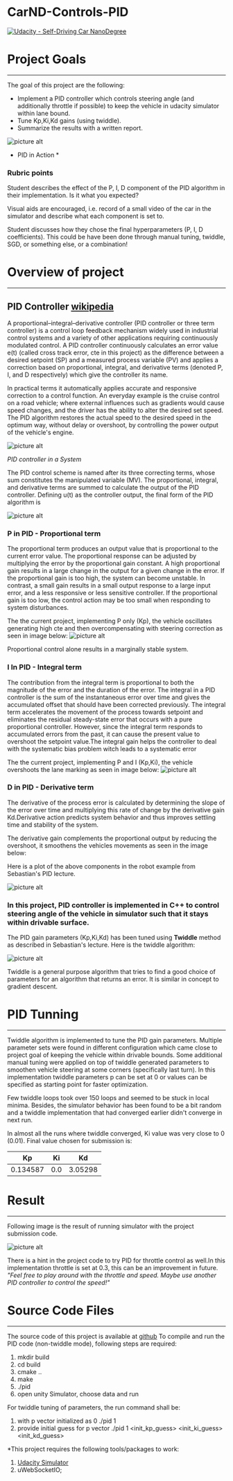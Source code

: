 # CarND-Controls-PID
[![Udacity - Self-Driving Car NanoDegree](https://s3.amazonaws.com/udacity-sdc/github/shield-carnd.svg)](http://www.udacity.com/drive)


# Project Goals
---
The goal of this project are the following:

* Implement a PID controller which controls steering angle (and additionally throttle if possible) to keep the vehicle in udacity simulator within lane bound.
* Tune Kp,Ki,Kd gains (using twiddle).
* Summarize the results with a written report.

![picture alt](./outputs/unity_simulator_snapshot.png) 

* PID in Action *


### Rubric points
Student describes the effect of the P, I, D component of the PID algorithm in their implementation. Is it what you expected?

Visual aids are encouraged, i.e. record of a small video of the car in the simulator and describe what each component is set to.

Student discusses how they chose the final hyperparameters (P, I, D coefficients). This could be have been done through manual tuning, twiddle, SGD, or something else, or a combination!


# Overview of project
---
## PID Controller [wikipedia](https://en.wikipedia.org/wiki/PID_controller)

A proportional–integral–derivative controller (PID controller or three term controller) is a control loop feedback mechanism widely used in industrial control systems and a variety of other applications requiring continuously modulated control. A PID controller continuously calculates an error value e(t) (called cross track error, cte in this project) as the difference between a desired setpoint (SP) and a measured process variable (PV) and applies a correction based on proportional, integral, and derivative terms (denoted P, I, and D respectively) which give the controller its name.

In practical terms it automatically applies accurate and responsive correction to a control function. An everyday example is the cruise control on a road vehicle; where external influences such as gradients would cause speed changes, and the driver has the ability to alter the desired set speed. The PID algorithm restores the actual speed to the desired speed in the optimum way, without delay or overshoot, by controlling the power output of the vehicle's engine.

![picture alt](./outputs/PID_inasystem_wikipedia.png) 

*PID controller in a System*

The PID control scheme is named after its three correcting terms, whose sum constitutes the manipulated variable (MV). The proportional, integral, and derivative terms are summed to calculate the output of the PID controller. Defining  u(t) as the controller output, the final form of the PID algorithm is

![picture alt](./outputs/pid_formula.png) 


### P in PID - Proportional term
The proportional term produces an output value that is proportional to the current error value. The proportional response can be adjusted by multiplying the error by the proportional gain constant.
A high proportional gain results in a large change in the output for a given change in the error. If the proportional gain is too high, the system can become unstable. In contrast, a small gain results in a small output response to a large input error, and a less responsive or less sensitive controller. If the proportional gain is too low, the control action may be too small when responding to system disturbances. 

The the current project, implementing P only (Kp), the vehicle oscillates generating high cte and then overcompensating with steering correction as seen in image below:
![picture alt](./outputs/P_only.gif) 

Proportional control alone results in a marginally stable system.

### I In PID - Integral term
The contribution from the integral term is proportional to both the magnitude of the error and the duration of the error. The integral in a PID controller is the sum of the instantaneous error over time and gives the accumulated offset that should have been corrected previously.
The integral term accelerates the movement of the process towards setpoint and eliminates the residual steady-state error that occurs with a pure proportional controller. However, since the integral term responds to accumulated errors from the past, it can cause the present value to overshoot the setpoint value.The integral gain helps the controller to deal with the systematic bias problem witch leads to a systematic error

The the current project, implementing P and I (Kp,Ki), the vehicle overshoots the lane marking as seen in image below:
![picture alt](./outputs/PI_only.gif) 

### D in PID - Derivative term
The derivative of the process error is calculated by determining the slope of the error over time and multiplying this rate of change by the derivative gain Kd.Derivative action predicts system behavior and thus improves settling time and stability of the system. 


The derivative gain complements the proportional output by reducing the overshoot, it smoothens the vehicles movements as seen in the image below:

Here is a plot of the above components in the robot example from Sebastian's PID lecture.

![picture alt](./outputs/pid_controller_plot.png) 

### In this project, PID controller is implemented in C++ to control steering angle of the vehicle in simulator such that it stays within drivable surface.

The PID gain parameters (Kp,Ki,Kd) has been tuned using **Twiddle** method as described in Sebastian's lecture. Here is the twiddle algorithm:
 
![picture alt](./outputs/twiddle.png) 

Twiddle is a general purpose algorithm that tries to find a good choice of parameters 
for an algorithm that returns an error. It is similar in concept to gradient descent.

# PID Tunning
---
Twiddle algorithm is implemented to tune the PID gain parameters. Multiple parameter sets were found in different configuration which came close to project goal of keeping the vehicle within drivable bounds. Some additional manual tuning were applied on top of twiddle generated parameters to smoothen vehicle steering at some corners (specifically last turn).
In this implementation twiddle parameters p can be set at 0 or values can be specified as starting point for faster optimization.

Few twiddle loops took over 150 loops and seemed to be stuck in local minima.
Besides, the simulator behavior has been found to be a bit random and a twiddle implementation  that had converged earlier didn't converge in next run.

In almost all the runs where twiddle converged, Ki value was very close to 0 (0.01).
Final value chosen for submission is:


| Kp       | Ki       | Kd      |
| :---:    | :---:    | :---:   | 
| 0.134587 | 0.0      | 3.05298 | 

# Result
---

Following image is the result of running simulator with the project submission  code.

![picture alt](./outputs/PID.gif) 

There is a hint in the project code to try PID for throttle control as well.In this implementation throttle is set at 0.3, this can be an improvement in future.
*"Feel free to play around with the throttle and speed. Maybe use another PID controller to control the speed!"*


# Source Code Files
--- 

The source code of this project is available at [github]( https://github.com/atul799/CarND-Controls-PID/src)
To compile and run the PID code (non-twiddle mode), following steps are required:

1. mkdir build
2. cd build
2. cmake ..
3. make
4. ./pid
5. open unity Simulator, choose data and run

For twiddle tuning of parameters, the run command shall be:
1. with p vector initialized as 0
./pid 1 
2. provide initial guess for p vector
./pid 1 <init_kp_guess> <init_ki_guess> <init_kd_guess>
 




*This project requires the following tools/packages to work:
1. [Udacity Simulator](https://github.com/udacity/self-driving-car-sim/releases/)
2. uWebSocketIO;

